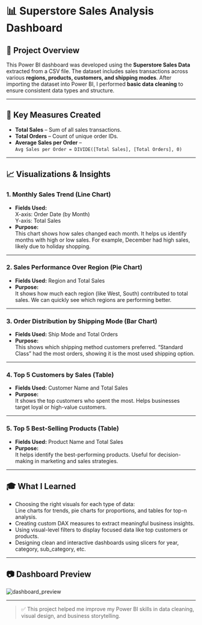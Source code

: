 # 📊 Superstore Sales Analysis Dashboard

## 📁 Project Overview

This Power BI dashboard was developed using the **Superstore Sales Data** extracted from a CSV file. The dataset includes sales transactions across various **regions, products, customers, and shipping modes**. After importing the dataset into Power BI, I performed **basic data cleaning** to ensure consistent data types and structure.

---

## 🧮 Key Measures Created

- **Total Sales** – Sum of all sales transactions.
- **Total Orders** – Count of unique order IDs.
- **Average Sales per Order** –  
  `Avg Sales per Order = DIVIDE([Total Sales], [Total Orders], 0)`

---

## 📈 Visualizations & Insights

### 1. Monthly Sales Trend (Line Chart)
- **Fields Used:**  
  X-axis: Order Date (by Month)  
  Y-axis: Total Sales  
- **Purpose:**  
  This chart shows how sales changed each month. It helps us identify months with high or low sales. For example, December had high sales, likely due to holiday shopping.

---

### 2. Sales Performance Over Region (Pie Chart)
- **Fields Used:** Region and Total Sales  
- **Purpose:**  
  It shows how much each region (like West, South) contributed to total sales. We can quickly see which regions are performing better.

---

### 3. Order Distribution by Shipping Mode (Bar Chart)
- **Fields Used:** Ship Mode and Total Orders  
- **Purpose:**  
  This shows which shipping method customers preferred. “Standard Class” had the most orders, showing it is the most used shipping option.

---

### 4. Top 5 Customers by Sales (Table)
- **Fields Used:** Customer Name and Total Sales  
- **Purpose:**  
  It shows the top customers who spent the most. Helps businesses target loyal or high-value customers.

---

### 5. Top 5 Best-Selling Products (Table)
- **Fields Used:** Product Name and Total Sales  
- **Purpose:**  
  It helps identify the best-performing products. Useful for decision-making in marketing and sales strategies.

---

## 🎓 What I Learned

- Choosing the right visuals for each type of data:  
  Line charts for trends, pie charts for proportions, and tables for top-n analysis.
- Creating custom DAX measures to extract meaningful business insights.
- Using visual-level filters to display focused data like top customers or products.
- Designing clean and interactive dashboards using slicers for year, category, sub_category, etc.

---

## 📷 Dashboard Preview

![dashboard_preview](https://github.com/user-attachments/assets/2df6cb9c-5c28-46d1-8f8e-42a3f7ba98cb)


---

> ✅ This project helped me improve my Power BI skills in data cleaning, visual design, and business storytelling.
